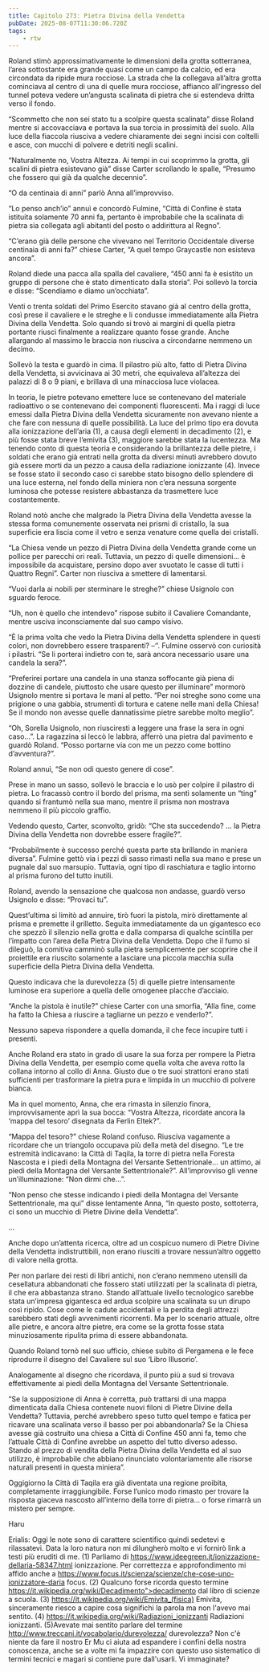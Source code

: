 ```yaml
---
title: Capitolo 273: Pietra Divina della Vendetta
pubDate: 2025-08-07T11:30:06.720Z
tags:
    - rtw
---
```



Roland stimò approssimativamente le dimensioni della grotta sotterranea, l’area sottostante era grande quasi come un campo da calcio, ed era circondata da ripide mura rocciose. La strada che la collegava all’altra grotta cominciava al centro di una di quelle mura rocciose, affianco all’ingresso del tunnel poteva vedere un’angusta scalinata di pietra che si estendeva dritta verso il fondo.


“Scommetto che non sei stato tu a scolpire questa scalinata” disse Roland mentre si accovacciava e portava la sua torcia in prossimità del suolo. Alla luce della fiaccola riusciva a vedere chiaramente dei segni incisi con coltelli e asce, con mucchi di polvere e detriti negli scalini.


“Naturalmente no, Vostra Altezza. Ai tempi in cui scoprimmo la grotta, gli scalini di pietra esistevano già” disse Carter scrollando le spalle, “Presumo che fossero qui già da qualche decennio”.


“O da centinaia di anni” parlò Anna all’improvviso.


“Lo penso anch’io” annuì e concordò Fulmine, “Città di Confine è stata istituita solamente 70 anni fa, pertanto è improbabile che la scalinata di pietra sia collegata agli abitanti del posto o addirittura al Regno”.


“C’erano già delle persone che vivevano nel Territorio Occidentale diverse centinaia di anni fa?” chiese Carter, “A quel tempo Graycastle non esisteva ancora”.


Roland diede una pacca alla spalla del cavaliere, “450 anni fa è esistito un gruppo di persone che è stato dimenticato dalla storia”. Poi sollevò la torcia e disse: “Scendiamo e diamo un’occhiata”.


Venti o trenta soldati del Primo Esercito stavano già al centro della grotta, così prese il cavaliere e le streghe e li condusse immediatamente alla Pietra Divina della Vendetta. Solo quando si trovò ai margini di quella pietra portante riuscì finalmente a realizzare quanto fosse grande. Anche allargando al massimo le braccia non riusciva a circondarne nemmeno un decimo.


Sollevò la testa e guardò in cima. Il pilastro più alto, fatto di Pietra Divina della Vendetta, si avvicinava ai 30 metri, che equivaleva all’altezza dei palazzi di 8 o 9 piani, e brillava di una minacciosa luce violacea.


In teoria, le pietre potevano emettere luce se contenevano del materiale radioattivo o se contenevano dei componenti fluorescenti. Ma i raggi di luce emessi dalla Pietra Divina della Vendetta sicuramente non avevano niente a che fare con nessuna di quelle possibilità. La luce del primo tipo era dovuta alla ionizzazione dell’aria (1), a causa degli elementi in decadimento (2), e più fosse stata breve l’emivita (3), maggiore sarebbe stata la lucentezza. Ma tenendo conto di questa teoria e considerando la brillantezza delle pietre, i soldati che erano già entrati nella grotta da diversi minuti avrebbero dovuto già essere morti da un pezzo a causa della radiazione ionizzante (4). Invece se fosse stato il secondo caso ci sarebbe stato  bisogno dello splendere di una luce esterna, nel fondo della miniera non c’era nessuna sorgente luminosa che potesse resistere abbastanza da trasmettere luce costantemente.


Roland notò anche che malgrado la Pietra Divina della Vendetta avesse la stessa forma comunemente osservata nei prismi di cristallo, la sua superficie era liscia come il vetro e senza venature come quella dei cristalli.


“La Chiesa vende un pezzo di Pietra Divina della Vendetta grande come un pollice per parecchi ori reali. Tuttavia, un pezzo di quelle dimensioni… è impossibile da acquistare, persino dopo aver svuotato le casse di tutti i Quattro Regni”. Carter non riusciva a smettere di lamentarsi.


“Vuoi darla ai nobili per sterminare le streghe?” chiese Usignolo con sguardo feroce.


“Uh, non è quello che intendevo” rispose subito il Cavaliere Comandante, mentre usciva inconsciamente dal suo campo visivo.


“Ѐ la prima volta che vedo la Pietra Divina della Vendetta splendere in questi colori, non dovrebbero essere trasparenti? –‘’. Fulmine osservò con curiosità i pilastri. “Se li porterai indietro con te, sarà ancora necessario usare una candela la sera?”.


“Preferirei portare una candela in una stanza soffocante già piena di dozzine di candele, piuttosto che usare questo per illuminare” mormorò Usignolo mentre si portava le mani al petto. “Per noi streghe sono come una prigione o una gabbia, strumenti di tortura e catene nelle mani della Chiesa! Se il mondo non avesse quelle dannatissime pietre sarebbe molto meglio”.


“Oh, Sorella Usignolo, non riusciresti a leggere una frase la sera in ogni caso…”. La ragazzina si leccò le labbra, afferrò una pietra dal pavimento e guardò Roland. “Posso portarne via con me un pezzo come bottino d’avventura?”.


Roland annuì, “Se non odi questo genere di cose”.


Prese in mano un sasso, sollevò le braccia e lo usò per colpire il pilastro di pietra. Lo fracassò contro il bordo del prisma, ma sentì solamente un “ting” quando si frantumò nella sua mano, mentre il prisma non mostrava nemmeno il più piccolo graffio.


Vedendo questo, Carter, sconvolto, gridò: “Che sta succedendo? ... la Pietra Divina della Vendetta non dovrebbe essere fragile?”.


“Probabilmente è successo perché questa parte sta brillando in maniera diversa”. Fulmine gettò via i pezzi di sasso rimasti nella sua mano e prese un pugnale dal suo marsupio. Tuttavia, ogni tipo di raschiatura e taglio intorno al prisma furono del tutto inutili.


Roland, avendo la sensazione che qualcosa non andasse, guardò verso Usignolo e disse: “Provaci tu”.


Quest’ultima si limitò ad annuire, tirò fuori la pistola, mirò direttamente al prisma e premette il grilletto. Seguita immediatamente da un gigantesco eco che spezzò il silenzio nella grotta e dalla comparsa di qualche scintilla per l’impatto con l’area della Pietra Divina della Vendetta. Dopo che il fumo si dileguò, la comitiva camminò sulla pietra semplicemente per scoprire che il proiettile era riuscito solamente a lasciare una piccola macchia sulla superficie della Pietra Divina della Vendetta.


Questo indicava che la durevolezza (5) di quelle pietre intensamente luminose era superiore a quella delle omogenee placche d’acciaio.


“Anche la pistola è inutile?” chiese Carter con una smorfia, “Alla fine, come ha fatto la Chiesa a riuscire a tagliarne un pezzo e venderlo?”.


Nessuno sapeva rispondere a quella domanda, il che fece incupire tutti i presenti.


Anche Roland era stato in grado di usare la sua forza per rompere la Pietra Divina della Vendetta, per esempio come quella volta che aveva rotto la collana intorno al collo di Anna. Giusto due o tre suoi strattoni erano stati sufficienti per trasformare la pietra pura e limpida in un mucchio di polvere bianca.


Ma in quel momento, Anna, che era rimasta in silenzio finora, improvvisamente aprì la sua bocca: “Vostra Altezza, ricordate ancora la ‘mappa del tesoro’ disegnata da Ferlin Eltek?”.


“Mappa del tesoro?” chiese Roland confuso. Riusciva vagamente a ricordare che un triangolo occupava più della metà del disegno. “Le tre estremità indicavano: la Città di Taqila, la torre di pietra nella Foresta Nascosta e i piedi della Montagna del Versante Settentrionale… un attimo, ai piedi della Montagna del Versante Settentrionale?”. All’improvviso gli venne un’illuminazione: “Non dirmi che…”.


“Non penso che stesse indicando i piedi della Montagna del Versante Settentrionale, ma qui” disse lentamente Anna, “In questo posto, sottoterra, ci sono un mucchio di Pietre Divine della Vendetta”.


…


Anche dopo un’attenta ricerca, oltre ad un cospicuo numero di Pietre Divine della Vendetta indistruttibili, non erano riusciti a trovare nessun’altro oggetto di valore nella grotta.


Per non parlare dei resti di libri antichi, non c’erano nemmeno utensili da cesellatura abbandonati che fossero stati utilizzati per la scalinata di pietra, il che era abbastanza strano. Stando all’attuale livello tecnologico sarebbe stata un’impresa gigantesca ed ardua scolpire una scalinata su un dirupo così ripido. Cose come le cadute accidentali e la perdita degli attrezzi sarebbero stati degli avvenimenti ricorrenti. Ma per lo scenario attuale, oltre alle pietre, e ancora altre pietre, era come se la grotta fosse stata minuziosamente ripulita prima di essere abbandonata.


Quando Roland tornò nel suo ufficio, chiese subito di Pergamena e le fece riprodurre il disegno del Cavaliere sul suo ‘Libro Illusorio’.


Analogamente al disegno che ricordava, il punto più a sud si trovava effettivamente ai piedi della Montagna del Versante Settentrionale.


“Se la supposizione di Anna è corretta, può trattarsi di una mappa dimenticata dalla Chiesa contenete nuovi filoni di Pietre Divine della Vendetta? Tuttavia, perché avrebbero speso tutto quel tempo e fatica per ricavare una scalinata verso il basso per poi abbandonarla? Se la Chiesa avesse già costruito una chiesa a Città di Confine 450 anni fa, temo che l’attuale Città di Confine avrebbe un aspetto del tutto diverso adesso. Stando al prezzo di vendita della Pietra Divina della Vendetta ed al suo utilizzo, è improbabile che abbiano rinunciato volontariamente alle risorse naturali presenti in questa miniera”.


Oggigiorno la Città di Taqila era già diventata una regione proibita, completamente irraggiungibile. Forse l’unico modo rimasto per trovare la risposta giaceva nascosto all’interno della torre di pietra… o forse rimarrà un mistero per sempre.






Haru










Erialis: Oggi le note sono di carattere scientifico quindi sedetevi e rilassatevi. Data la loro natura non mi dilungherò molto e vi fornirò link a testi più eruditi di me. (1) Parliamo di https://www.ideegreen.it/ionizzazione-dellaria-58347.html ionizzazione. Per correttezza e approfondimento mi affido anche a https://www.focus.it/scienza/scienze/che-cose-uno-ionizzatore-daria focus. (2) Qualcuno forse ricorda questo termine https://it.wikipedia.org/wiki/Decadimento">decadimento dal libro di scienze a scuola. (3) https://it.wikipedia.org/wiki/Emivita_(fisica) Emivita, sinceramente riesco a capire cosa significhi la parola ma non l'avevo mai sentito. (4) https://it.wikipedia.org/wiki/Radiazioni_ionizzanti Radiazioni ionizzanti. (5)Avevate mai sentito parlare del termine http://www.treccani.it/vocabolario/durevolezza/ durevolezza? Non c'è niente da fare il nostro Er Mu ci aiuta ad espandere i confini della nostra conoscenza, anche se a volte mi fa impazzire con questo uso sistematico di termini tecnici e magari si contiene pure dall'usarli. Vi immaginate?






                                


                                



